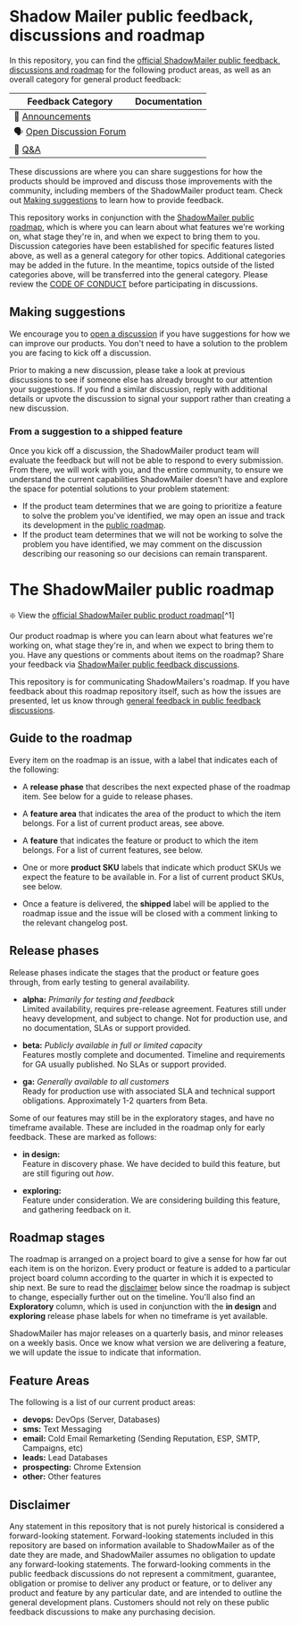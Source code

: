 # Shadow Mailer public feedback, discussions and roadmap

In this repository, you can find the [official ShadowMailer public feedback, discussions and roadmap](https://github.com/merchantprotocol/shadowmailer-support) for the following product areas, as well as an overall category for general product feedback:

| **Feedback Category** | **Documentation** 	|
|---	|---	|
| 📣  [Announcements](https://github.com/merchantprotocol/shadowmailer-support/discussions/categories/announcements) |  |
| 🗣️  [Open Discussion Forum](https://github.com/merchantprotocol/shadowmailer-support/discussions/categories/discussions)  	|  	|
| 🙏  [Q&A](https://github.com/merchantprotocol/shadowmailer-support/discussions/categories/q-a) |  |

These discussions are where you can share suggestions for how the products should be improved and discuss those improvements with the community, including members of the ShadowMailer product team. Check out [Making suggestions](#making-suggestions) to learn how to provide feedback.

This repository works in conjunction with the [ShadowMailer public roadmap](https://github.com/orgs/merchantprotocol/projects/7), which is where you can learn about what features we're working on, what stage they're in, and when we expect to bring them to you. Discussion categories have been established for specific features listed above, as well as a general category for other topics. Additional categories may be added in the future. In the meantime, topics outside of the listed categories above, will be transferred into the general category. Please review the [CODE OF CONDUCT](CODE_OF_CONDUCT.md) before participating in discussions.

## Making suggestions

We encourage you to [open a discussion](https://github.com/merchantprotocol/shadowmailer-support/discussions) if you have suggestions for how we can improve our products. You don't need to have a solution to the problem you are facing to kick off a discussion.

Prior to making a new discussion, please take a look at previous discussions to see if someone else has already brought to our attention your suggestions. If you find a similar discussion, reply with additional details or upvote the discussion to signal your support rather than creating a new discussion.

### From a suggestion to a shipped feature

Once you kick off a discussion, the ShadowMailer product team will evaluate the feedback but will not be able to respond to every submission. From there, we will work with you, and the entire community, to ensure we understand the current capabilities ShadowMailer doesn’t have and explore the space for potential solutions to your problem statement:

- If the product team determines that we are going to prioritize a feature to solve the problem you've identified, we may open an issue and track its development in the [public roadmap](https://github.com/orgs/merchantprotocol/projects/7).
- If the product team determines that we will not be working to solve the problem you have identified, we may comment on the discussion describing our reasoning so our decisions can remain transparent.

# The ShadowMailer public roadmap

:sparkle: View the [official ShadowMailer public product roadmap](https://github.com/orgs/merchantprotocol/projects/7)[^1]

Our product roadmap is where you can learn about what features we're working on, what stage they're in, and when we expect to bring them to you. Have any questions or comments about items on the roadmap? Share your feedback via [ShadowMailer public feedback discussions](https://github.com/merchantprotocol/shadowmailer-support/discussions). 

This repository is for communicating ShadowMailers's roadmap. If you have feedback about this roadmap repository itself, such as how the issues are presented, let us know through [general feedback in public feedback discussions](https://github.com/merchantprotocol/shadowmailer-support/discussions/categories/feedback).

## Guide to the roadmap

Every item on the roadmap is an issue, with a label that indicates each of the following:

- A **release phase** that describes the next expected phase of the roadmap item. See below for a guide to release phases. 

- A **feature area** that indicates the area of the product to which the item belongs. For a list of current product areas, see above.

- A **feature** that indicates the feature or product to which the item belongs. For a list of current features, see below. 

- One or more **product SKU** labels that indicate which product SKUs we expect the feature to be available in. For a list of current product SKUs, see below.

- Once a feature is delivered, the **shipped** label will be applied to the roadmap issue and the issue will be closed with a comment linking to the relevant changelog post.

## Release phases

Release phases indicate the stages that the product or feature goes through, from early testing to general availability.

- **alpha:** *Primarily for testing and feedback*\
Limited availability, requires pre-release agreement. Features still under heavy development, and subject to change. Not for production use, and no documentation, SLAs or support provided.

- **beta:** *Publicly available in full or limited capacity*\
Features mostly complete and documented. Timeline and requirements for GA usually published. No SLAs or support provided.

- **ga:** *Generally available to all customers*\
Ready for production use with associated SLA and technical support obligations. Approximately 1-2 quarters from Beta.

Some of our features may still be in the exploratory stages, and have no timeframe available. These are included in the roadmap only for early feedback. These are marked as follows: 

- **in design:**\
Feature in discovery phase. We have decided to build this feature, but are still figuring out _how_.

- **exploring:**\
Feature under consideration. We are considering building this feature, and gathering feedback on it.

## Roadmap stages

The roadmap is arranged on a project board to give a sense for how far out each item is on the horizon. Every product or feature is added to a particular project board column according to the quarter in which it is expected to ship next. Be sure to read the [disclaimer](#disclaimer) below since the roadmap is subject to change, especially further out on the timeline.  You'll also find an **Exploratory** column, which is used in conjunction with the **in design** and **exploring** release phase labels for when no timeframe is yet available.

ShadowMailer has major releases on a quarterly basis, and minor releases on a weekly basis. Once we know what version we are delivering a feature, we will update the issue to indicate that information.

## Feature Areas

The following is a list of our current product areas:

- **devops:** DevOps (Server, Databases)
- **sms:** Text Messaging
- **email:** Cold Email Remarketing (Sending Reputation, ESP, SMTP, Campaigns, etc)
- **leads:** Lead Databases
- **prospecting:** Chrome Extension
- **other:** Other features

## Disclaimer

Any statement in this repository that is not purely historical is considered a forward-looking statement. Forward-looking statements included in this repository are based on information available to ShadowMailer as of the date they are made, and ShadowMailer assumes no obligation to update any forward-looking statements. The forward-looking comments in the public feedback discussions do not represent a commitment, guarantee, obligation or promise to deliver any product or feature, or to deliver any product and feature by any particular date, and are intended to outline the general development plans. Customers should not rely on these public feedback discussions to make any purchasing decision.

